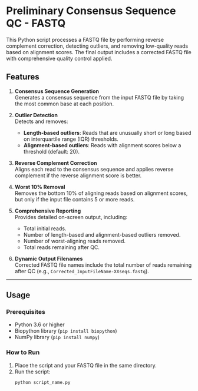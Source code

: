# Preliminary Consensus Sequence QC - FASTQ

This Python script processes a FASTQ file by performing reverse complement correction, detecting outliers, and removing low-quality reads based on alignment scores. The final output includes a corrected FASTQ file with comprehensive quality control applied.

## Features

1. **Consensus Sequence Generation**  
   Generates a consensus sequence from the input FASTQ file by taking the most common base at each position.

2. **Outlier Detection**  
   Detects and removes:
   - **Length-based outliers**: Reads that are unusually short or long based on interquartile range (IQR) thresholds.
   - **Alignment-based outliers**: Reads with alignment scores below a threshold (default: 20).

3. **Reverse Complement Correction**  
   Aligns each read to the consensus sequence and applies reverse complement if the reverse alignment score is better.

4. **Worst 10% Removal**  
   Removes the bottom 10% of aligning reads based on alignment scores, but only if the input file contains 5 or more reads.

5. **Comprehensive Reporting**  
   Provides detailed on-screen output, including:
   - Total initial reads.
   - Number of length-based and alignment-based outliers removed.
   - Number of worst-aligning reads removed.
   - Total reads remaining after QC.

6. **Dynamic Output Filenames**  
   Corrected FASTQ file names include the total number of reads remaining after QC (e.g., `Corrected_InputFileName-XXseqs.fastq`).

---

## Usage

### Prerequisites

- Python 3.6 or higher
- Biopython library (`pip install biopython`)
- NumPy library (`pip install numpy`)

### How to Run

1. Place the script and your FASTQ file in the same directory.
2. Run the script:
   ```bash
   python script_name.py
